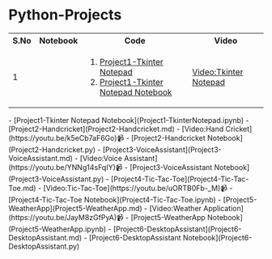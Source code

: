 # Python-Projects
<table>
  <tr>
  <th>S.No</th>
  <th>Notebook</th>
  <th>Code</th>
  <th>Video</th>
  </tr>
  
<tr>
  <td>1</td>
    <td></td>
  <td>
    <ol>
      <li><a href="Project1-TkinterNotepad.py">Project1-Tkinter Notepad </a></li>
      <li><a href="Project1-TkinterNotepad.ipynb">Project1-Tkinter Notepad Notebook</a></li>
    </ol>
  </td>
  <td>
    <a href="https://youtu.be/4Gvj9szIElg" target="_blank"> Video:Tkinter Notepad</a>
  </td>
</tr>
</table>
- [Project1-Tkinter Notepad Notebook](Project1-TkinterNotepad.ipynb)
- [Project2-Handcricket](Project2-Handcricket.md)
- [Video:Hand Cricket](https://youtu.be/k5eCb7aF6Go)📹
- [Project2-Handcricket Notebook](Project2-Handcricket.py)
- [Project3-VoiceAssistant](Project3-VoiceAssistant.md)
- [Video:Voice Assistant](https://youtu.be/YNNg14sFqIY)📹
- [Project3-VoiceAssistant Notebook](Project3-VoiceAssistant.py)
- [Project4-Tic-Tac-Toe](Project4-Tic-Tac-Toe.md)
- [Video:Tic-Tac-Toe](https://youtu.be/uORTB0Fb-_M)📹
- [Project4-Tic-Tac-Toe Notebook](Project4-Tic-Tac-Toe.ipynb)
- [Project5-WeatherApp](Project5-WeatherApp.md)
- [Video:Weather Application](https://youtu.be/JayM8zGfPyA)📹
- [Project5-WeatherApp Notebook](Project5-WeatherApp.ipynb)
- [Project6-DesktopAssistant](Project6-DesktopAssistant.md)
- [Project6-DesktopAssistant Notebook](Project6-DesktopAssistant.py)
